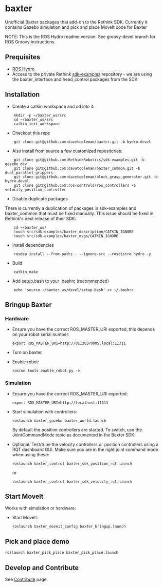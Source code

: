 baxter
======

Unofficial Baxter packages that add-on to the Rethink SDK. Currently it contains Gazebo simulation and pick and place MoveIt code for Baxter

NOTE: This is the ROS Hydro readme version. See groovy-devel branch for ROS Groovy instructions.

## Prequisites

 * [ROS Hydro](http://wiki.ros.org/ROS/Installation)
 * Access to the private Rethink [sdk-examples](https://github.com/RethinkRobotics/sdk-examples) repository - we are using the baxter_interface and head_control packages from the SDK

## Installation

* Create a catkin workspace and cd into it:

```
    mkdir -p ~/baxter_ws/src
    cd ~/baxter_ws/src
    catkin_init_workspace
```

* Checkout this repo

```
    git clone git@github.com:davetcoleman/baxter.git -b hydro-devel
```

* Also install from source a few customized repositories:

```
    git clone git@github.com:RethinkRobotics/sdk-examples.git -b gazebo_dev
    git clone git@github.com:davetcoleman/baxter_common.git -b dual_parallel_grippers
    git clone git@github.com:davetcoleman/block_grasp_generator.git -b hydro-devel
    git clone git@github.com:ros-controls/ros_controllers -b velocity_position_controller
```

* Disable duplicate packages

There is currently a duplication of packages in sdk-examples and baxter_common that must be fixed manually. This issue should be fixed in Rethink's next release of their SDK:

```
    cd ~/baxter_ws/
    touch src/sdk-examples/baxter_description/CATKIN_IGNORE
    touch src/sdk-examples/baxter_msgs/CATKIN_IGNORE
```

* Install dependencies

```
    rosdep install --from-paths . --ignore-src --rosdistro hydro -y
```

* Build

```
    catkin_make
```

* Add setup.bash to your .bashrc (recommended)

```
    echo 'source ~/baxter_ws/devel/setup.bash' >> ~/.bashrc
```

## Bringup Baxter

### Hardware

 * Ensure you have the correct ROS_MASTER_URI exported, this depends on your robot serial number:
   ```
   export ROS_MASTER_URI=http://011305P0009.local:11311
   ```

 * Turn on baxter

 * Enable robot:
   ```
   rosrun tools enable_robot.py -e
   ```

### Simulation 

 * Ensure you have the correct ROS_MASTER_URI exported:
   ```
   export ROS_MASTER_URI=http://localhost:11311
   ```

 * Start simulation with controllers:
   ```
   roslaunch baxter_gazebo baxter_world.launch
   ```
   By default the position controllers are started. To switch, use the JointCommandMode topic as documented in the Baxter SDK.

 * Optional: Test/tune the velocity controllers or position controllers using a RQT dashboard GUI. Make sure you are in the right joint command mode when using these:

   ```
   roslaunch baxter_control baxter_sdk_position_rqt.launch
   ```
   or
   ```
   roslaunch baxter_control baxter_sdk_velocity_rqt.launch 
   ```

## Start MoveIt

Works with simulation or hardware:

 * Start MoveIt:

   ```
   roslaunch baxter_moveit_config baxter_bringup.launch
   ```

## Pick and place demo

   ```
   roslaunch baxter_pick_place baxter_pick_place.launch
   ```

## Develop and Contribute

See [Contribute](https://github.com/osrf/baxter/blob/master/CONTRIBUTING.md) page.
